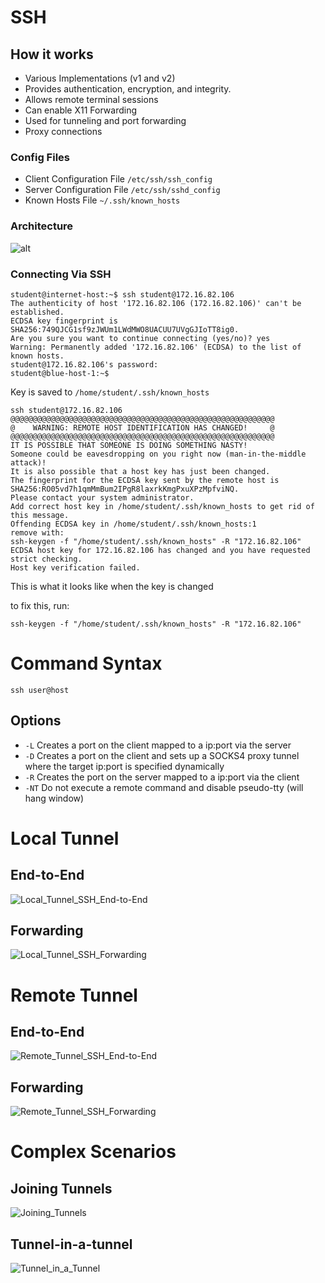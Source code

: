 # SSH 
## How it works
- Various Implementations (v1 and v2)
- Provides authentication, encryption, and integrity.
- Allows remote terminal sessions
- Can enable X11 Forwarding
- Used for tunneling and port forwarding
- Proxy connections

### Config Files
- Client Configuration File `/etc/ssh/ssh_config`
- Server Configuration File `/etc/ssh/sshd_config`
- Known Hosts File `~/.ssh/known_hosts`

### Architecture
![alt](https://git.cybbh.space/net/public/raw/master/modules/networking/slides-v4/images/ssh_architecture.png)

### Connecting Via SSH
```
student@internet-host:~$ ssh student@172.16.82.106
The authenticity of host '172.16.82.106 (172.16.82.106)' can't be established.
ECDSA key fingerprint is SHA256:749QJCG1sf9zJWUm1LWdMWO8UACUU7UVgGJIoTT8ig0.
Are you sure you want to continue connecting (yes/no)? yes
Warning: Permanently added '172.16.82.106' (ECDSA) to the list of known hosts.
student@172.16.82.106's password:
student@blue-host-1:~$
```
Key is saved to `/home/student/.ssh/known_hosts`

```
ssh student@172.16.82.106
@@@@@@@@@@@@@@@@@@@@@@@@@@@@@@@@@@@@@@@@@@@@@@@@@@@@@@@@@@@
@    WARNING: REMOTE HOST IDENTIFICATION HAS CHANGED!     @
@@@@@@@@@@@@@@@@@@@@@@@@@@@@@@@@@@@@@@@@@@@@@@@@@@@@@@@@@@@
IT IS POSSIBLE THAT SOMEONE IS DOING SOMETHING NASTY!
Someone could be eavesdropping on you right now (man-in-the-middle attack)!
It is also possible that a host key has just been changed.
The fingerprint for the ECDSA key sent by the remote host is
SHA256:RO05vd7h1qmMmBum2IPgR8laxrkKmgPxuXPzMpfviNQ.
Please contact your system administrator.
Add correct host key in /home/student/.ssh/known_hosts to get rid of this message.
Offending ECDSA key in /home/student/.ssh/known_hosts:1
remove with:
ssh-keygen -f "/home/student/.ssh/known_hosts" -R "172.16.82.106"
ECDSA host key for 172.16.82.106 has changed and you have requested strict checking.
Host key verification failed.
```
This is what it looks like when the key is changed

to fix this, run:
```
ssh-keygen -f "/home/student/.ssh/known_hosts" -R "172.16.82.106"
```

# Command Syntax

```
ssh user@host
```

## Options
- `-L` Creates a port on the client mapped to a ip:port via the server
- `-D` Creates a port on the client and sets up a SOCKS4 proxy tunnel where the target ip:port is specified dynamically
- `-R` Creates the port on the server mapped to a ip:port via the client
- `-NT` Do not execute a remote command and disable pseudo-tty (will hang window)

# Local Tunnel
## End-to-End
![Local_Tunnel_SSH_End-to-End](https://github.com/user-attachments/assets/a876de72-44bd-4824-ada1-a4c5b3af61f7)

## Forwarding
![Local_Tunnel_SSH_Forwarding](https://github.com/user-attachments/assets/aaeb5452-42d3-41c8-977f-7ebe039b6f58)

# Remote Tunnel
## End-to-End
![Remote_Tunnel_SSH_End-to-End](https://github.com/user-attachments/assets/3a78630b-4699-4973-b7d8-66740b57153e)

## Forwarding
![Remote_Tunnel_SSH_Forwarding](https://github.com/user-attachments/assets/65ca38f5-fdfc-41f4-a9df-9359f0c7518d)

# Complex Scenarios
## Joining Tunnels
![Joining_Tunnels](https://github.com/user-attachments/assets/c72aa4b8-ded0-4dd7-a423-598f35cb9e0b)

## Tunnel-in-a-tunnel
![Tunnel_in_a_Tunnel](https://github.com/user-attachments/assets/4c949f6c-d0d6-44e7-9fa3-c95d5df4e39d)



